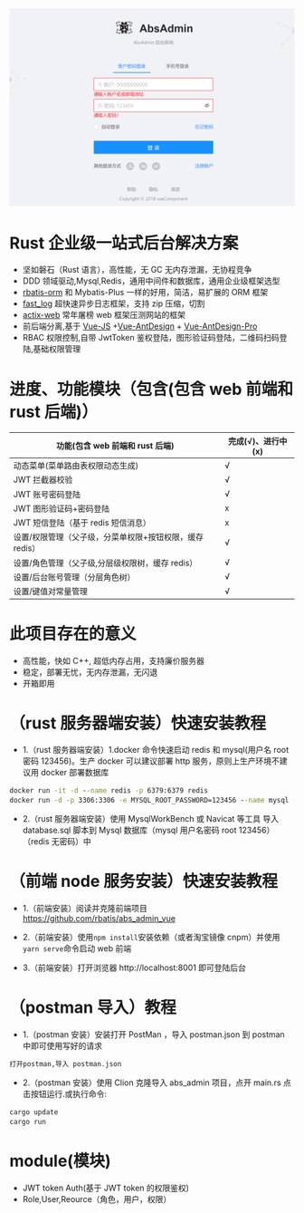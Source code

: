 ![demo](demo.png)

# Rust 企业级一站式后台解决方案

- 坚如磐石（Rust 语言），高性能，无 GC 无内存泄漏，无协程竞争
- DDD 领域驱动,Mysql,Redis，通用中间件和数据库，通用企业级框架选型
- [rbatis-orm](https://github.com/rbatis/rbatis) 和 Mybatis-Plus 一样的好用，简洁，易扩展的 ORM 框架
- [fast_log](https://github.com/rbatis/fast_log) 超快速异步日志框架，支持 zip 压缩，切割
- [actix-web](https://actix.rs/) 常年屠榜 web 框架压测网站的框架
- 前后端分离,基于 [Vue-JS](https://cn.vuejs.org/) +[Vue-AntDesign](https://www.antdv.com/docs/vue/introduce-cn/) + [Vue-AntDesign-Pro](https://pro.antdv.com/)
- RBAC 权限控制,自带 JwtToken 鉴权登陆，图形验证码登陆，二维码扫码登陆,基础权限管理

# 进度、功能模块（包含(包含 web 前端和 rust 后端)）

| 功能(包含 web 前端和 rust 后端)                          | 完成(√)、进行中(x) |
| -------------------------------------------------------- | ------------------ |
| 动态菜单(菜单路由表权限动态生成)                         | √                  |
| JWT 拦截器校验                                           | √                  |
| JWT 账号密码登陆                                         | √                  |
| JWT 图形验证码+密码登陆                                  | x                  |
| JWT 短信登陆（基于 redis 短信消息）                      | x                  |
| 设置/权限管理（父子级，分菜单权限+按钮权限，缓存 redis） | √                  |
| 设置/角色管理（父子级,分层级权限树，缓存 redis）         | √                  |
| 设置/后台账号管理（分层角色树）                          | √                  |
| 设置/键值对常量管理                                      | √                  |

# 此项目存在的意义

- 高性能，快如 C++, 超低内存占用，支持廉价服务器
- 稳定，部署无忧，无内存泄漏，无闪退
- 开箱即用

# （rust 服务器端安装）快速安装教程

- 1.（rust 服务器端安装）1.docker 命令快速启动 redis 和 mysql(用户名 root 密码 123456)。生产 docker 可以建议部署 http 服务，原则上生产环境不建议用 docker 部署数据库

```cmd
docker run -it -d --name redis -p 6379:6379 redis
docker run -d -p 3306:3306 -e MYSQL_ROOT_PASSWORD=123456 --name mysql -e TZ=Asia/Shanghai mysql:5.7
```

- 2.（rust 服务器端安装）使用 MysqlWorkBench 或 Navicat 等工具 导入 database.sql 脚本到 Mysql 数据库（mysql 用户名密码 root 123456）（redis 无密码）中

# （前端 node 服务安装）快速安装教程

- 1.（前端安装）阅读并克隆前端项目 https://github.com/rbatis/abs_admin_vue

- 2.（前端安装）使用`npm install`安装依赖（或者淘宝镜像 cnpm）并使用 `yarn serve`命令启动 web 前端

- 3.（前端安装）打开浏览器 http://localhost:8001 即可登陆后台

# （postman 导入）教程

- 1.（postman 安装）安装打开 PostMan ，导入 postman.json 到 postman 中即可使用写好的请求

```cmd
打开postman,导入 postman.json
```

- 2.（postman 安装）使用 Clion 克隆导入 abs_admin 项目，点开 main.rs 点击按钮运行.或执行命令:

```cmd
cargo update
cargo run
```

# module(模块)

- JWT token Auth(基于 JWT token 的权限鉴权)
- Role,User,Reource（角色，用户，权限）
